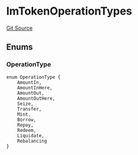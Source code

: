 # ImTokenOperationTypes
[Git Source](https://github.com/malda-protocol/malda-lending/blob/7babde64a69e0bddbfb8ee96e52976dd39acebdd/src\interfaces\ImToken.sol)


## Enums
### OperationType

```solidity
enum OperationType {
    AmountIn,
    AmountInHere,
    AmountOut,
    AmountOutHere,
    Seize,
    Transfer,
    Mint,
    Borrow,
    Repay,
    Redeem,
    Liquidate,
    Rebalancing
}
```

